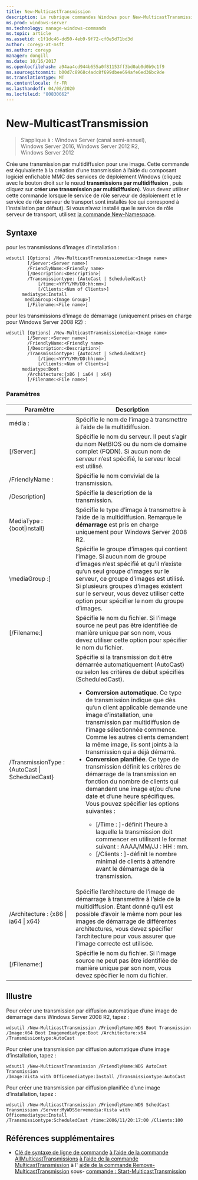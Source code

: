```yaml
---
title: New-MulticastTransmission
description: La rubrique commandes Windows pour New-MulticastTransmission, qui crée une transmission par multidiffusion pour une image.
ms.prod: windows-server
ms.technology: manage-windows-commands
ms.topic: article
ms.assetid: c1f1dc46-dd50-4eb9-9f72-cf0e5d71bd3d
author: coreyp-at-msft
ms.author: coreyp
manager: dongill
ms.date: 10/16/2017
ms.openlocfilehash: a94aa4cd944b655a0f81153ff3bd0ab0d0b9c1f9
ms.sourcegitcommit: b00d7c8968c4adc8f699dbee694afe6ed36bc9de
ms.translationtype: MT
ms.contentlocale: fr-FR
ms.lasthandoff: 04/08/2020
ms.locfileid: "80830662"
---
```

# <a name="new-multicasttransmission"></a>New-MulticastTransmission

>S’applique à : Windows Server (canal semi-annuel), Windows Server 2016, Windows Server 2012 R2, Windows Server 2012

Crée une transmission par multidiffusion pour une image. Cette commande est équivalente à la création d’une transmission à l’aide du composant logiciel enfichable MMC des services de déploiement Windows (cliquez avec le bouton droit sur le nœud **transmissions par multidiffusion** , puis cliquez sur **créer une transmission par multidiffusion**). Vous devez utiliser cette commande lorsque le service de rôle serveur de déploiement et le service de rôle serveur de transport sont installés (ce qui correspond à l’installation par défaut). Si vous n’avez installé que le service de rôle serveur de transport, utilisez [la commande New-Namespace](using-the-new-namespace-command.md).
## <a name="syntax"></a>Syntaxe
pour les transmissions d’images d’installation :
```
wdsutil [Options] /New-MulticastTransmissiomedia:<Image name>
        [/Server:<Server name>]
        /FriendlyName:<Friendly name>
        [/Description:<Description>]
        /Transmissiontype: {AutoCast | ScheduledCast}
            [/time:<YYYY/MM/DD:hh:mm>]
            [/Clients:<Num of Clients>]
      mediatype:Install
       mediaGroup:<Image Group>]
        [/Filename:<File name>]
```
pour les transmissions d’image de démarrage (uniquement prises en charge pour Windows Server 2008 R2) :
```
wdsutil [Options] /New-MulticastTransmissiomedia:<Image name>
        [/Server:<Server name>]
        /FriendlyName:<Friendly name>
        [/Description:<Description>]
        /Transmissiontype: {AutoCast | ScheduledCast}
            [/time:<YYYY/MM/DD:hh:mm>]
            [/Clients:<Num of Clients>]
      mediatype:Boot
        /Architecture:{x86 | ia64 | x64}
        [/Filename:<File name>]
```
### <a name="parameters"></a>Paramètres
|Paramètre|Description|
|-------|--------|
média :<Image name>|Spécifie le nom de l’image à transmettre à l’aide de la multidiffusion.|
|[/Server:<Server name>]|Spécifie le nom du serveur. Il peut s’agir du nom NetBIOS ou du nom de domaine complet (FQDN). Si aucun nom de serveur n’est spécifié, le serveur local est utilisé.|
|/FriendlyName :<Friendly name>|Spécifie le nom convivial de la transmission.|
|/Description<Description>]|Spécifie la description de la transmission.|
MediaType : {boot&#124;install}|Spécifie le type d’image à transmettre à l’aide de la multidiffusion. Remarque le **démarrage** est pris en charge uniquement pour Windows Server 2008 R2.|
|\mediaGroup :<Image group name>]|Spécifie le groupe d’images qui contient l’image. Si aucun nom de groupe d’images n’est spécifié et qu’il n’existe qu’un seul groupe d’images sur le serveur, ce groupe d’images est utilisé. Si plusieurs groupes d’images existent sur le serveur, vous devez utiliser cette option pour spécifier le nom du groupe d’images.|
|[/Filename:<File name>]|Spécifie le nom du fichier. Si l’image source ne peut pas être identifiée de manière unique par son nom, vous devez utiliser cette option pour spécifier le nom du fichier.|
|/TransmissionType : {AutoCast &#124; ScheduledCast}|Spécifie si la transmission doit être démarrée automatiquement (AutoCast) ou selon les critères de début spécifiés (ScheduledCast).<p><ul><li>**Conversion automatique**. Ce type de transmission indique que dès qu’un client applicable demande une image d’installation, une transmission par multidiffusion de l’image sélectionnée commence. Comme les autres clients demandent la même image, ils sont joints à la transmission qui a déjà démarré.</li><li>**Conversion planifiée**. Ce type de transmission définit les critères de démarrage de la transmission en fonction du nombre de clients qui demandent une image et/ou d’une date et d’une heure spécifiques. Vous pouvez spécifier les options suivantes :<p><ul><li>[/Time : <time>]-définit l’heure à laquelle la transmission doit commencer en utilisant le format suivant : AAAA/MM/JJ : HH : mm.</li><li>[/Clients : <Number of clients>]-définit le nombre minimal de clients à attendre avant le démarrage de la transmission.</li></ul></li></ul>|
|/Architecture : {x86 &#124; ia64 &#124; x64}|Spécifie l’architecture de l’image de démarrage à transmettre à l’aide de la multidiffusion. Étant donné qu’il est possible d’avoir le même nom pour les images de démarrage de différentes architectures, vous devez spécifier l’architecture pour vous assurer que l’image correcte est utilisée.|
|[/Filename:<File name>]|Spécifie le nom du fichier. Si l’image source ne peut pas être identifiée de manière unique par son nom, vous devez spécifier le nom du fichier.|
## <a name="examples"></a><a name=BKMK_examples></a>Illustre
Pour créer une transmission par diffusion automatique d’une image de démarrage dans Windows Server 2008 R2, tapez :
```
wdsutil /New-MulticastTransmission /FriendlyName:WDS Boot Transmission
/Image:X64 Boot Imagemediatype:Boot /Architecture:x64 /Transmissiontype:AutoCast
```
Pour créer une transmission par diffusion automatique d’une image d’installation, tapez :
```
wdsutil /New-MulticastTransmission /FriendlyName:WDS AutoCast Transmission
/Image:Vista with Officemediatype:Install /Transmissiontype:AutoCast
```
Pour créer une transmission par diffusion planifiée d’une image d’installation, tapez :
```
wdsutil /New-MulticastTransmission /FriendlyName:WDS SchedCast Transmission /Server:MyWDSServemedia:Vista with Officemediatype:Install 
/Transmissiontype:ScheduledCast /time:2006/11/20:17:00 /Clients:100
```
## <a name="additional-references"></a>Références supplémentaires
- [Clé de syntaxe de ligne de commande](command-line-syntax-key.md)
[à l’aide de la commande AllMulticastTransmissions](using-the-get-allmulticasttransmissions-command.md)
[à l’aide de la commande MulticastTransmission](using-the-get-multicasttransmission-command.md)
à l' [aide de la commande Remove-MulticastTransmission](using-the-remove-multicasttransmission-command.md)
sous- [commande : Start-MulticastTransmission](subcommand-start-multicasttransmission.md)

